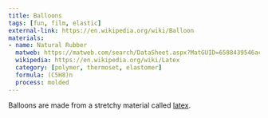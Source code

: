 ```yaml
---
title: Balloons
tags: [fun, film, elastic]
external-link: https://en.wikipedia.org/wiki/Balloon
materials:
- name: Natural Rubber
  matweb: https://matweb.com/search/DataSheet.aspx?MatGUID=6588439546ac4492965c894ddff3f5da
  wikipedia: https://en.wikipedia.org/wiki/Latex
  category: [polymer, thermoset, elastomer]
  formula: (C5H8)n
  process: molded
---
```


Balloons are made from a stretchy material called [latex](#).
